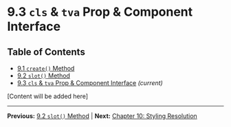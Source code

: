 # 9.3 `cls` & `tva` Prop & Component Interface

## Table of Contents
- [9.1 `create()` Method](./9.1-create-method.md)
- [9.2 `slot()` Method](./9.2-slot-method.md)
- [9.3 `cls` & `tva` Prop & Component Interface](./9.3-cls-tva-prop-component-interface.md) *(current)*

[Content will be added here]

---

**Previous:** [9.2 `slot()` Method](./9.2-slot-method.md) | **Next:** [Chapter 10: Styling Resolution](../10-styling-resolution/index.md)
